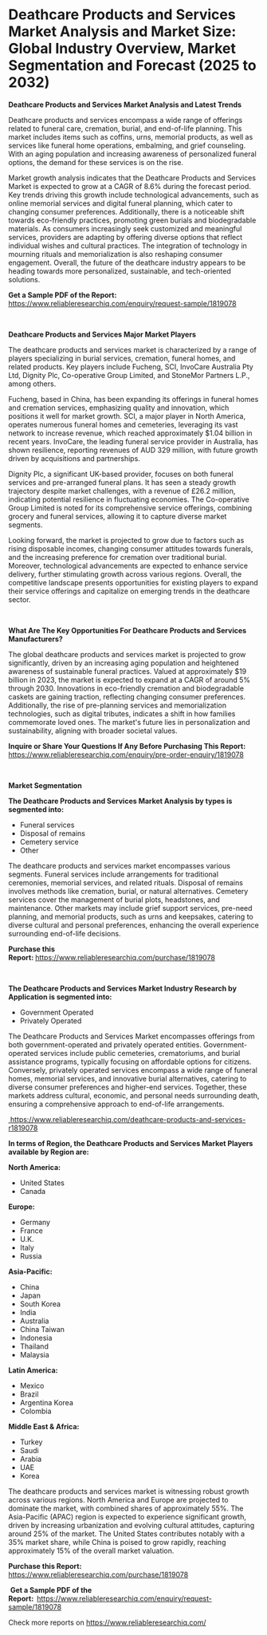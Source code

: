 <p><h1>Deathcare Products and Services Market Analysis and Market Size: Global Industry Overview, Market Segmentation and Forecast (2025 to 2032)</h1></p><p><strong>Deathcare Products and Services Market Analysis and Latest Trends</strong></p>
<p><p>Deathcare products and services encompass a wide range of offerings related to funeral care, cremation, burial, and end-of-life planning. This market includes items such as coffins, urns, memorial products, as well as services like funeral home operations, embalming, and grief counseling. With an aging population and increasing awareness of personalized funeral options, the demand for these services is on the rise.</p><p>Market growth analysis indicates that the Deathcare Products and Services Market is expected to grow at a CAGR of 8.6% during the forecast period. Key trends driving this growth include technological advancements, such as online memorial services and digital funeral planning, which cater to changing consumer preferences. Additionally, there is a noticeable shift towards eco-friendly practices, promoting green burials and biodegradable materials. As consumers increasingly seek customized and meaningful services, providers are adapting by offering diverse options that reflect individual wishes and cultural practices. The integration of technology in mourning rituals and memorialization is also reshaping consumer engagement. Overall, the future of the deathcare industry appears to be heading towards more personalized, sustainable, and tech-oriented solutions.</p></p>
<p><strong>Get a Sample PDF of the Report:&nbsp;</strong> <a href="https://www.reliableresearchiq.com/enquiry/request-sample/1819078?utm_campaign=103&utm_medium=2&utm_source=Github&utm_content=ia&utm_term=11032025&utm_id=deathcare-products-and-services">https://www.reliableresearchiq.com/enquiry/request-sample/1819078</a></p>
<p>&nbsp;</p>
<p><strong>Deathcare Products and Services Major Market Players</strong></p>
<p><p>The deathcare products and services market is characterized by a range of players specializing in burial services, cremation, funeral homes, and related products. Key players include Fucheng, SCI, InvoCare Australia Pty Ltd, Dignity Plc, Co-operative Group Limited, and StoneMor Partners L.P., among others. </p><p>Fucheng, based in China, has been expanding its offerings in funeral homes and cremation services, emphasizing quality and innovation, which positions it well for market growth. SCI, a major player in North America, operates numerous funeral homes and cemeteries, leveraging its vast network to increase revenue, which reached approximately $1.04 billion in recent years. InvoCare, the leading funeral service provider in Australia, has shown resilience, reporting revenues of AUD 329 million, with future growth driven by acquisitions and partnerships.</p><p>Dignity Plc, a significant UK-based provider, focuses on both funeral services and pre-arranged funeral plans. It has seen a steady growth trajectory despite market challenges, with a revenue of £26.2 million, indicating potential resilience in fluctuating economies. The Co-operative Group Limited is noted for its comprehensive service offerings, combining grocery and funeral services, allowing it to capture diverse market segments.</p><p>Looking forward, the market is projected to grow due to factors such as rising disposable incomes, changing consumer attitudes towards funerals, and the increasing preference for cremation over traditional burial. Moreover, technological advancements are expected to enhance service delivery, further stimulating growth across various regions. Overall, the competitive landscape presents opportunities for existing players to expand their service offerings and capitalize on emerging trends in the deathcare sector.</p></p>
<p>&nbsp;</p>
<p><strong>What Are The Key Opportunities For Deathcare Products and Services Manufacturers?</strong></p>
<p><p>The global deathcare products and services market is projected to grow significantly, driven by an increasing aging population and heightened awareness of sustainable funeral practices. Valued at approximately $19 billion in 2023, the market is expected to expand at a CAGR of around 5% through 2030. Innovations in eco-friendly cremation and biodegradable caskets are gaining traction, reflecting changing consumer preferences. Additionally, the rise of pre-planning services and memorialization technologies, such as digital tributes, indicates a shift in how families commemorate loved ones. The market's future lies in personalization and sustainability, aligning with broader societal values.</p></p>
<p><strong>Inquire or Share Your Questions If Any Before Purchasing This Report:</strong> <a href="https://www.reliableresearchiq.com/enquiry/pre-order-enquiry/1819078?utm_campaign=103&utm_medium=2&utm_source=Github&utm_content=ia&utm_term=11032025&utm_id=deathcare-products-and-services">https://www.reliableresearchiq.com/enquiry/pre-order-enquiry/1819078</a></p>
<p>&nbsp;</p>
<p><strong>Market Segmentation</strong></p>
<p><strong>The Deathcare Products and Services Market Analysis by types is segmented into:</strong></p>
<p><ul><li>Funeral services</li><li>Disposal of remains</li><li>Cemetery service</li><li>Other</li></ul></p>
<p><p>The deathcare products and services market encompasses various segments. Funeral services include arrangements for traditional ceremonies, memorial services, and related rituals. Disposal of remains involves methods like cremation, burial, or natural alternatives. Cemetery services cover the management of burial plots, headstones, and maintenance. Other markets may include grief support services, pre-need planning, and memorial products, such as urns and keepsakes, catering to diverse cultural and personal preferences, enhancing the overall experience surrounding end-of-life decisions.</p></p>
<p><strong>Purchase this Report:&nbsp;</strong><a href="https://www.reliableresearchiq.com/purchase/1819078?utm_campaign=103&utm_medium=2&utm_source=Github&utm_content=ia&utm_term=11032025&utm_id=deathcare-products-and-services">https://www.reliableresearchiq.com/purchase/1819078</a></p>
<p>&nbsp;</p>
<p><strong>The Deathcare Products and Services Market Industry Research by Application is segmented into:</strong></p>
<p><ul><li>Government Operated</li><li>Privately Operated</li></ul></p>
<p><p>The Deathcare Products and Services Market encompasses offerings from both government-operated and privately operated entities. Government-operated services include public cemeteries, crematoriums, and burial assistance programs, typically focusing on affordable options for citizens. Conversely, privately operated services encompass a wide range of funeral homes, memorial services, and innovative burial alternatives, catering to diverse consumer preferences and higher-end services. Together, these markets address cultural, economic, and personal needs surrounding death, ensuring a comprehensive approach to end-of-life arrangements.</p></p>
<p><a href="https://www.reliableresearchiq.com/deathcare-products-and-services-r1819078?utm_campaign=103&utm_medium=2&utm_source=Github&utm_content=ia&utm_term=11032025&utm_id=deathcare-products-and-services">&nbsp;https://www.reliableresearchiq.com/deathcare-products-and-services-r1819078</a></p>
<p><strong>In terms of Region, the Deathcare Products and Services Market Players available by Region are:</strong></p>
<p>
    <p> <strong> North America: </strong>
        <ul>
            <li>United States</li>
            <li>Canada</li>
        </ul>
        </p> 
    <p> <strong> Europe: </strong>
        <ul>
            <li>Germany</li>
            <li>France</li>
            <li>U.K.</li>
            <li>Italy</li>
            <li>Russia</li>
        </ul>
        </p> 
    <p> <strong> Asia-Pacific: </strong>
        <ul>
            <li>China</li>
            <li>Japan</li>
            <li>South Korea</li>
            <li>India</li>
            <li>Australia</li>
            <li>China Taiwan</li>
            <li>Indonesia</li>
            <li>Thailand</li>
            <li>Malaysia</li>
        </ul>
        </p> 
    <p> <strong> Latin America: </strong>
        <ul>
            <li>Mexico</li>
            <li>Brazil</li>
            <li>Argentina Korea</li>
            <li>Colombia</li>
        </ul>
        </p> 
    <p> <strong> Middle East & Africa: </strong>
        <ul>
            <li>Turkey</li>
            <li>Saudi</li>
            <li>Arabia</li>
            <li>UAE</li>
            <li>Korea</li>
        </ul>
    </p>
    </p>
<p><p>The deathcare products and services market is witnessing robust growth across various regions. North America and Europe are projected to dominate the market, with combined shares of approximately 55%. The Asia-Pacific (APAC) region is expected to experience significant growth, driven by increasing urbanization and evolving cultural attitudes, capturing around 25% of the market. The United States contributes notably with a 35% market share, while China is poised to grow rapidly, reaching approximately 15% of the overall market valuation.</p></p>
<p><strong>Purchase this Report: </strong><a href="https://www.reliableresearchiq.com/purchase/1819078?utm_campaign=103&utm_medium=2&utm_source=Github&utm_content=ia&utm_term=11032025&utm_id=deathcare-products-and-services">https://www.reliableresearchiq.com/purchase/1819078</a></p>
<p>&nbsp;<strong>Get a Sample PDF of the Report:&nbsp;&nbsp;</strong><a href="https://www.reliableresearchiq.com/enquiry/request-sample/1819078?utm_campaign=103&utm_medium=2&utm_source=Github&utm_content=ia&utm_term=11032025&utm_id=deathcare-products-and-services">https://www.reliableresearchiq.com/enquiry/request-sample/1819078</a></p>
<p><strong></strong></p>
<p>Check more reports on <a href="https://www.reliableresearchiq.com/?utm_campaign=103&utm_medium=2&utm_source=Github&utm_content=ia&utm_term=11032025&utm_id=deathcare-products-and-services">https://www.reliableresearchiq.com/</a></p>